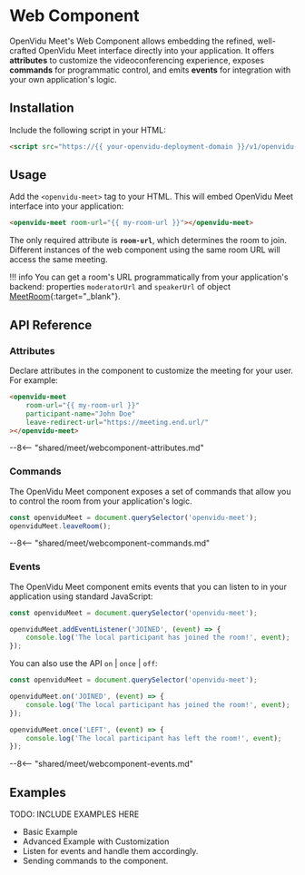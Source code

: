 # Web Component

OpenVidu Meet's Web Component allows embedding the refined, well-crafted OpenVidu Meet interface directly into your application. It offers **attributes** to customize the videoconferencing experience, exposes **commands** for programmatic control, and emits **events** for integration with your own application's logic.

## Installation

Include the following script in your HTML:

```html
<script src="https://{{ your-openvidu-deployment-domain }}/v1/openvidu-meet.js"></script>
```

## Usage

Add the `<openvidu-meet>` tag to your HTML. This will embed OpenVidu Meet interface into your application:

```html
<openvidu-meet room-url="{{ my-room-url }}"></openvidu-meet>
```

The only required attribute is **`room-url`**, which determines the room to join. Different instances of the web component using the same room URL will access the same meeting.

!!! info
	You can get a room's URL programmatically from your application's backend: properties `moderatorUrl` and `speakerUrl` of object [MeetRoom](../../../assets/htmls/rest-api.html#/schemas/MeetRoom){:target="_blank"}.

## API Reference

### Attributes

Declare attributes in the component to customize the meeting for your user. For example:

```html
<openvidu-meet
	room-url="{{ my-room-url }}"
	participant-name="John Doe"
	leave-redirect-url="https://meeting.end.url/"
></openvidu-meet>
```

--8<-- "shared/meet/webcomponent-attributes.md"

### Commands

The OpenVidu Meet component exposes a set of commands that allow you to control the room from your application's logic.

```javascript
const openviduMeet = document.querySelector('openvidu-meet');
openviduMeet.leaveRoom();
```

--8<-- "shared/meet/webcomponent-commands.md"

### Events

The OpenVidu Meet component emits events that you can listen to in your application using standard JavaScript:

```javascript
const openviduMeet = document.querySelector('openvidu-meet');

openviduMeet.addEventListener('JOINED', (event) => {
	console.log('The local participant has joined the room!', event);
});
```

You can also use the API `on` | `once` | `off`:

```javascript
const openviduMeet = document.querySelector('openvidu-meet');

openviduMeet.on('JOINED', (event) => {
	console.log('The local participant has joined the room!', event);
});

openviduMeet.once('LEFT', (event) => {
	console.log('The local participant has left the room!', event);
});
```

--8<-- "shared/meet/webcomponent-events.md"

## Examples

TODO: INCLUDE EXAMPLES HERE

- Basic Example
- Advanced Example with Customization
- Listen for events and handle them accordingly.
- Sending commands to the component.
